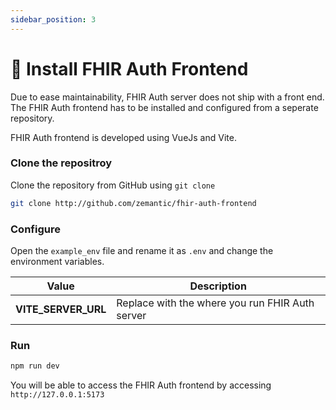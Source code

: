 ```yaml
---
sidebar_position: 3
---
```


# 🌱 Install FHIR Auth Frontend

Due to ease maintainability, FHIR Auth server does not ship with a front end. The FHIR Auth frontend has to be installed and configured from a seperate repository.

FHIR Auth frontend is developed using VueJs and Vite.

### Clone the repositroy

Clone the repository from GitHub using `git clone`

```bash
git clone http://github.com/zemantic/fhir-auth-frontend
```

### Configure

Open the `example_env` file and rename it as `.env` and change the environment variables.

| **Value**           | Description                                     |
| ------------------- | ----------------------------------------------- |
| **VITE_SERVER_URL** | Replace with the where you run FHIR Auth server |

### Run

```bash
npm run dev
```

You will be able to access the FHIR Auth frontend by accessing `http://127.0.0.1:5173`
